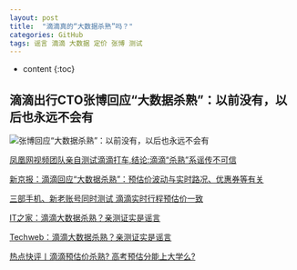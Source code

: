 ```yaml
---
layout: post
title:  "滴滴真的“大数据杀熟”吗？"
categories: GitHub
tags: 谣言 滴滴 大数据 定价 张博 测试
---
```


* content
{:toc}

## 滴滴出行CTO张博回应“大数据杀熟”：以前没有，以后也永远不会有

![张博回应“大数据杀熟”：以前没有，以后也永远不会有][1]

[凤凰网视频团队亲自测试滴滴打车,结论:滴滴“杀熟”系谣传不可信](https://www.365yg.com/i6536514219385291277)

[新京报：滴滴回应“大数据杀熟”：预估价波动与实时路况、优惠券等有关](https://www.365yg.com/i6536434862511882765)

[三部手机、新老账号同时测试 滴滴实时行程预估价一致](https://www.toutiao.com/i6536098727478690312/)

[IT之家：滴滴大数据杀熟？亲测证实是谣言](https://www.toutiao.com/a6536149218665431555/)

[Techweb：滴滴大数据杀熟？亲测证实是谣言](http://www.techweb.com.cn/article/2018-03-23/2648689.shtml)

[热点快评丨滴滴预估价杀熟? 高考预估分能上大学么?](https://baijiahao.baidu.com/s?id=1595869914851866843&wfr=spider&for=pc)

  [1]: http://himg2.huanqiu.com/attachment2010/2018/0323/18/22/20180323062218537.png
